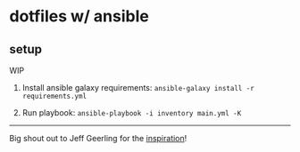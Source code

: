 # dotfiles w/ ansible

## setup

WIP

1) Install ansible galaxy requirements: `ansible-galaxy install -r requirements.yml`

2) Run playbook: `ansible-playbook -i inventory main.yml -K`

---

Big shout out to Jeff Geerling for the [inspiration](https://github.com/geerlingguy/mac-dev-playbook)! 

